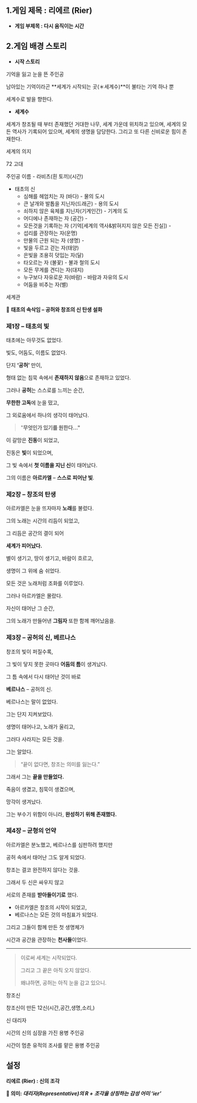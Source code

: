## 1.게임 제목 : **리에르 (Rier)**

- **게임 부제목 : 다시 움직이는 시간**

## 2.게임 배경 스토리

- **시작 스토리**

기억을 잃고 눈을 뜬 주인공 

남아있는 기억이라곤 **세계가 시작되는 곳(＊세계수)**이 불타는 기억 하나 뿐 

세계수로 발을 향한다.

- **세계수**

세계가 창조될 때 부터 존재했던 거대한 나무, 세계 가운데 위치하고 있으며, 세계의 모든 역사가 기록되어 있으며, 세계의 생명을 담당한다. 그리고 또 다른 신비로운 힘이 존재한다.

세계의 의지

72 고대

주인공 이름 - 라비츠(흰 토끼)(시간)

- 태초의 신
    - 심해를 헤엄치는 자 (바다) - 물의 도시
    - 큰 날개와 발톱을 지닌자(드래곤) - 용의 도시
    - 쇠하지 않은 육체를 지닌자(기계인간) - 기계의 도
    - 어디에나 존재하는 자 (공간) -
    - 모든것을 기록하는 자 (기억[세계의 역사&밝혀지지 않은 모든 진실]) -
    - 섭리를 관장하는 자(운명)
    - 만물의 근원 되는 자 (생명) -
    - 빛을 두르고 걷는 자(태양)
    - 은빛을 조용히 덧입는 자(달)
    - 타오르는 자 (불꽃) - 불과 철의 도시
    - 모든 무게를 견디는 자(대지)
    - 누구보다 자유로운 자(바람) - 바람과 자유의 도시
    - 어둠을 비추는 자(별)

세계관

📖 **태초의 속삭임 – 공허와 창조의 신 탄생 설화**

### 제1장 – 태초의 빛

태초에는 아무것도 없었다.

빛도, 어둠도, 이름도 없었다.

단지 **‘공허’** 만이,

형태 없는 침묵 속에서 **존재하지 않음**으로 존재하고 있었다.

그러나 **공허**는 스스로를 느끼는 순간,

**무한한 고독**에 눈을 떴고,

그 외로움에서 하나의 생각이 태어났다.

> "**무엇인가 있기를 원한다…"**
> 

이 갈망은 **진동**이 되었고,

진동은 **빛**이 되었으며,

그 빛 속에서 **첫 이름을 지닌 신**이 태어났다.

그의 이름은 **아르카엘** – **스스로** **피어난 빛**.

### 제2장 – 창조의 탄생

아르카엘은 눈을 뜨자마자 **노래**를 불렀다.

그의 노래는 시간의 리듬이 되었고,

그 리듬은 공간의 결이 되어

**세계가 피어났다.**

별이 생기고, 땅이 생기고, 바람이 흐르고,

생명이 그 위에 숨 쉬었다.

모든 것은 노래처럼 조화를 이루었다.

그러나 아르카엘은 몰랐다.

자신이 태어난 그 순간,

그의 노래가 만들어낸 **그림자** 또한 함께 깨어났음을.

### 제3장 – 공허의 신, 베르나스

창조의 빛이 퍼질수록,

그 빛이 닿지 못한 곳마다 **어둠의 틈**이 생겨났다.

그 틈 속에서 다시 태어난 것이 바로

**베르나스** – 공허의 신.

베르나스는 말이 없었다.

그는 단지 지켜보았다.

생명이 태어나고, 노래가 울리고,

그러다 사라지는 모든 것을.

그는 알았다.

> “끝이 없다면, 창조는 의미를 잃는다.”
> 

그래서 그는 **끝을 만들었다.**

죽음이 생겼고, 침묵이 생겼으며,

망각이 생겨났다.

그는 부수기 위함이 아니라, **완성하기 위해 존재했다.**

### 제4장 – 균형의 언약

아르카엘은 분노했고, 베르나스를 심판하려 했지만

공허 속에서 태어난 그도 알게 되었다.

창조는 결코 완전하지 않다는 것을.

그래서 두 신은 싸우지 않고

서로의 존재를 **받아들이기로** 했다.

- 아르카엘은 창조의 시작이 되었고,
- 베르나스는 모든 것의 마침표가 되었다.

그리고 그들이 함께 만든 첫 생명체가

시간과 공간을 관장하는 **천사들**이었다.

---

> 이로써 세계는 시작되었다.
> 
> 
> 그리고 그 끝은 아직 오지 않았다.
> 
> 왜냐하면, 공허는 아직 눈을 감고 있으니.
> 

창조신

창조신이 만든 12신(시간,공간,생명,소리,)

신 대리자

시간의 신의 심장을 가진 용병 주인공  

 시간이 멈춘 유적의 조사를 맡은 용병 주인공

## 설정

**리에르 (Rier) : 신의 조각**

**💫 의미: *대리자(Representative)의 R + 조각을 상징하는 감성 어미 ‘ier’***
